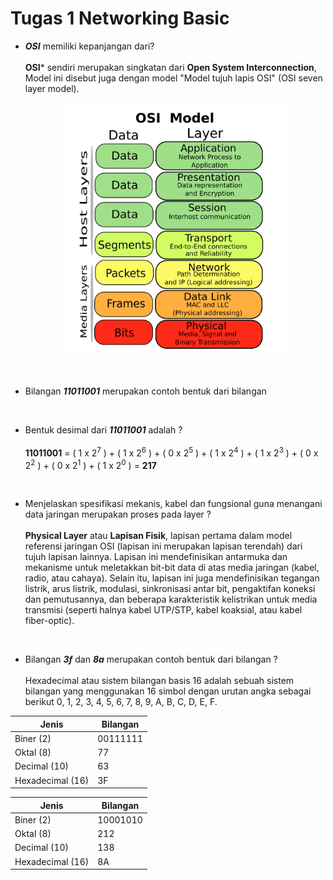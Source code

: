 # Tugas 1 Networking Basic

- ***OSI*** memiliki kepanjangan dari?<br><br>
**OSI*** sendiri merupakan singkatan dari **Open System Interconnection**, Model ini disebut juga dengan model "Model    tujuh lapis OSI" (OSI seven layer model). <p align="center"><img src="images/osi-model.png" alt="OSI Model" width="350"/></div></p>
  
  <br>
- Bilangan ***11011001*** merupakan contoh bentuk dari bilangan 
  
  
  <br>
- Bentuk desimal dari ***11011001*** adalah ?  
<br>**11011001** = ( 1 x 2<sup>7</sup> ) + ( 1 x 2<sup>6</sup> ) + ( 0 x 2<sup>5</sup> ) + ( 1 x 2<sup>4</sup> ) + (  1 x 2<sup>3</sup> ) + ( 0 x 2<sup>2</sup> ) + ( 0 x 2<sup>1</sup> ) + ( 1 x 2<sup>0</sup> ) = **217**
  
  
  <br>
- Menjelaskan spesifikasi mekanis, kabel dan fungsional guna menangani data jaringan merupakan proses pada layer ?  <br><br> **Physical Layer** atau **Lapisan Fisik**, lapisan pertama dalam model referensi jaringan OSI (lapisan ini merupakan lapisan terendah) dari tujuh lapisan lainnya. Lapisan ini mendefinisikan antarmuka dan mekanisme untuk meletakkan bit-bit data di atas media jaringan (kabel, radio, atau cahaya). Selain itu, lapisan ini juga mendefinisikan tegangan listrik, arus listrik, modulasi, sinkronisasi antar bit, pengaktifan koneksi dan pemutusannya, dan beberapa karakteristik kelistrikan untuk media transmisi (seperti halnya kabel UTP/STP, kabel koaksial, atau kabel fiber-optic).   
  
  <br>
- Bilangan ***3f*** dan ***8a*** merupakan contoh bentuk dari bilangan ?  
<br>Hexadecimal atau sistem bilangan basis 16 adalah sebuah sistem bilangan yang menggunakan 16 simbol dengan urutan angka sebagai berikut 0, 1, 2, 3, 4, 5, 6, 7, 8, 9, A, B, C, D, E, F.
 
 Jenis            | Bilangan
 ---------------- | -------------
 Biner (2)        | 00111111
 Oktal (8)        | 77
 Decimal (10)     | 63
 Hexadecimal (16) | 3F

 Jenis            | Bilangan
 ---------------- | -------------
 Biner (2)        | 10001010
 Oktal (8)        | 212
 Decimal (10)     | 138
 Hexadecimal (16) | 8A 

 
